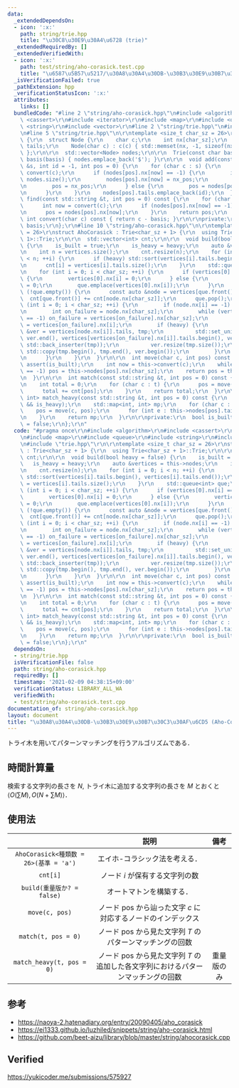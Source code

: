 ```yaml
---
data:
  _extendedDependsOn:
  - icon: ':x:'
    path: string/trie.hpp
    title: "\u30C8\u30E9\u30A4\u6728 (trie)"
  _extendedRequiredBy: []
  _extendedVerifiedWith:
  - icon: ':x:'
    path: test/string/aho-corasick.test.cpp
    title: "\u6587\u5B57\u5217/\u30A8\u30A4\u30DB-\u30B3\u30E9\u30B7\u30C3\u30AF\u6CD5"
  _isVerificationFailed: true
  _pathExtension: hpp
  _verificationStatusIcon: ':x:'
  attributes:
    links: []
  bundledCode: "#line 2 \"string/aho-corasick.hpp\"\n#include <algorithm>\r\n#include\
    \ <cassert>\r\n#include <iterator>\r\n#include <map>\r\n#include <queue>\r\n#include\
    \ <string>\r\n#include <vector>\r\n#line 2 \"string/trie.hpp\"\n#include <cstring>\r\
    \n#line 5 \"string/trie.hpp\"\n\r\ntemplate <size_t char_sz = 26>\r\nstruct Trie\
    \ {\r\n  struct Node {\r\n    char c;\r\n    int nx[char_sz];\r\n    std::vector<int>\
    \ tails;\r\n    Node(char c) : c(c) { std::memset(nx, -1, sizeof(nx)); }\r\n \
    \ };\r\n\r\n  std::vector<Node> nodes;\r\n\r\n  Trie(const char basis = 'a') :\
    \ basis(basis) { nodes.emplace_back('$'); }\r\n\r\n  void add(const std::string\
    \ &s, int id = -1, int pos = 0) {\r\n    for (char c : s) {\r\n      int now =\
    \ convert(c);\r\n      if (nodes[pos].nx[now] == -1) {\r\n        int nx_pos =\
    \ nodes.size();\r\n        nodes[pos].nx[now] = nx_pos;\r\n        nodes.emplace_back(c);\r\
    \n        pos = nx_pos;\r\n      } else {\r\n        pos = nodes[pos].nx[now];\r\
    \n      }\r\n    }\r\n    nodes[pos].tails.emplace_back(id);\r\n  }\r\n\r\n  int\
    \ find(const std::string &t, int pos = 0) const {\r\n    for (char c : t) {\r\n\
    \      int now = convert(c);\r\n      if (nodes[pos].nx[now] == -1) return -1;\r\
    \n      pos = nodes[pos].nx[now];\r\n    }\r\n    return pos;\r\n  }\r\n\r\n \
    \ int convert(char c) const { return c - basis; }\r\n\r\nprivate:\r\n  const char\
    \ basis;\r\n};\r\n#line 10 \"string/aho-corasick.hpp\"\n\r\ntemplate <size_t char_sz\
    \ = 26>\r\nstruct AhoCorasick : Trie<char_sz + 1> {\r\n  using Trie<char_sz +\
    \ 1>::Trie;\r\n\r\n  std::vector<int> cnt;\r\n\r\n  void build(bool heavy = false)\
    \ {\r\n    is_built = true;\r\n    is_heavy = heavy;\r\n    auto &vertices = this->nodes;\r\
    \n    int n = vertices.size();\r\n    cnt.resize(n);\r\n    for (int i = 0; i\
    \ < n; ++i) {\r\n      if (heavy) std::sort(vertices[i].tails.begin(), vertices[i].tails.end());\r\
    \n      cnt[i] = vertices[i].tails.size();\r\n    }\r\n    std::queue<int> que;\r\
    \n    for (int i = 0; i < char_sz; ++i) {\r\n      if (vertices[0].nx[i] == -1)\
    \ {\r\n        vertices[0].nx[i] = 0;\r\n      } else {\r\n        vertices[vertices[0].nx[i]].nx[char_sz]\
    \ = 0;\r\n        que.emplace(vertices[0].nx[i]);\r\n      }\r\n    }\r\n    while\
    \ (!que.empty()) {\r\n      const auto &node = vertices[que.front()];\r\n    \
    \  cnt[que.front()] += cnt[node.nx[char_sz]];\r\n      que.pop();\r\n      for\
    \ (int i = 0; i < char_sz; ++i) {\r\n        if (node.nx[i] == -1) continue;\r\
    \n        int on_failure = node.nx[char_sz];\r\n        while (vertices[on_failure].nx[i]\
    \ == -1) on_failure = vertices[on_failure].nx[char_sz];\r\n        vertices[node.nx[i]].nx[char_sz]\
    \ = vertices[on_failure].nx[i];\r\n        if (heavy) {\r\n          std::vector<int>\
    \ &ver = vertices[node.nx[i]].tails, tmp;\r\n          std::set_union(ver.begin(),\
    \ ver.end(), vertices[vertices[on_failure].nx[i]].tails.begin(), vertices[vertices[on_failure].nx[i]].tails.end(),\
    \ std::back_inserter(tmp));\r\n          ver.resize(tmp.size());\r\n         \
    \ std::copy(tmp.begin(), tmp.end(), ver.begin());\r\n        }\r\n        que.emplace(node.nx[i]);\r\
    \n      }\r\n    }\r\n  }\r\n\r\n  int move(char c, int pos) const {\r\n    //\
    \ assert(is_built);\r\n    int now = this->convert(c);\r\n    while (this->nodes[pos].nx[now]\
    \ == -1) pos = this->nodes[pos].nx[char_sz];\r\n    return pos = this->nodes[pos].nx[now];\r\
    \n  }\r\n\r\n  int match(const std::string &t, int pos = 0) const {\r\n    assert(is_built);\r\
    \n    int total = 0;\r\n    for (char c : t) {\r\n      pos = move(c, pos);\r\n\
    \      total += cnt[pos];\r\n    }\r\n    return total;\r\n  }\r\n\r\n  std::map<int,\
    \ int> match_heavy(const std::string &t, int pos = 0) const {\r\n    assert(is_built\
    \ && is_heavy);\r\n    std::map<int, int> mp;\r\n    for (char c : t) {\r\n  \
    \    pos = move(c, pos);\r\n      for (int e : this->nodes[pos].tails) ++mp[e];\r\
    \n    }\r\n    return mp;\r\n  }\r\n\r\nprivate:\r\n  bool is_built = false, is_heavy\
    \ = false;\r\n};\r\n"
  code: "#pragma once\r\n#include <algorithm>\r\n#include <cassert>\r\n#include <iterator>\r\
    \n#include <map>\r\n#include <queue>\r\n#include <string>\r\n#include <vector>\r\
    \n#include \"trie.hpp\"\r\n\r\ntemplate <size_t char_sz = 26>\r\nstruct AhoCorasick\
    \ : Trie<char_sz + 1> {\r\n  using Trie<char_sz + 1>::Trie;\r\n\r\n  std::vector<int>\
    \ cnt;\r\n\r\n  void build(bool heavy = false) {\r\n    is_built = true;\r\n \
    \   is_heavy = heavy;\r\n    auto &vertices = this->nodes;\r\n    int n = vertices.size();\r\
    \n    cnt.resize(n);\r\n    for (int i = 0; i < n; ++i) {\r\n      if (heavy)\
    \ std::sort(vertices[i].tails.begin(), vertices[i].tails.end());\r\n      cnt[i]\
    \ = vertices[i].tails.size();\r\n    }\r\n    std::queue<int> que;\r\n    for\
    \ (int i = 0; i < char_sz; ++i) {\r\n      if (vertices[0].nx[i] == -1) {\r\n\
    \        vertices[0].nx[i] = 0;\r\n      } else {\r\n        vertices[vertices[0].nx[i]].nx[char_sz]\
    \ = 0;\r\n        que.emplace(vertices[0].nx[i]);\r\n      }\r\n    }\r\n    while\
    \ (!que.empty()) {\r\n      const auto &node = vertices[que.front()];\r\n    \
    \  cnt[que.front()] += cnt[node.nx[char_sz]];\r\n      que.pop();\r\n      for\
    \ (int i = 0; i < char_sz; ++i) {\r\n        if (node.nx[i] == -1) continue;\r\
    \n        int on_failure = node.nx[char_sz];\r\n        while (vertices[on_failure].nx[i]\
    \ == -1) on_failure = vertices[on_failure].nx[char_sz];\r\n        vertices[node.nx[i]].nx[char_sz]\
    \ = vertices[on_failure].nx[i];\r\n        if (heavy) {\r\n          std::vector<int>\
    \ &ver = vertices[node.nx[i]].tails, tmp;\r\n          std::set_union(ver.begin(),\
    \ ver.end(), vertices[vertices[on_failure].nx[i]].tails.begin(), vertices[vertices[on_failure].nx[i]].tails.end(),\
    \ std::back_inserter(tmp));\r\n          ver.resize(tmp.size());\r\n         \
    \ std::copy(tmp.begin(), tmp.end(), ver.begin());\r\n        }\r\n        que.emplace(node.nx[i]);\r\
    \n      }\r\n    }\r\n  }\r\n\r\n  int move(char c, int pos) const {\r\n    //\
    \ assert(is_built);\r\n    int now = this->convert(c);\r\n    while (this->nodes[pos].nx[now]\
    \ == -1) pos = this->nodes[pos].nx[char_sz];\r\n    return pos = this->nodes[pos].nx[now];\r\
    \n  }\r\n\r\n  int match(const std::string &t, int pos = 0) const {\r\n    assert(is_built);\r\
    \n    int total = 0;\r\n    for (char c : t) {\r\n      pos = move(c, pos);\r\n\
    \      total += cnt[pos];\r\n    }\r\n    return total;\r\n  }\r\n\r\n  std::map<int,\
    \ int> match_heavy(const std::string &t, int pos = 0) const {\r\n    assert(is_built\
    \ && is_heavy);\r\n    std::map<int, int> mp;\r\n    for (char c : t) {\r\n  \
    \    pos = move(c, pos);\r\n      for (int e : this->nodes[pos].tails) ++mp[e];\r\
    \n    }\r\n    return mp;\r\n  }\r\n\r\nprivate:\r\n  bool is_built = false, is_heavy\
    \ = false;\r\n};\r\n"
  dependsOn:
  - string/trie.hpp
  isVerificationFile: false
  path: string/aho-corasick.hpp
  requiredBy: []
  timestamp: '2021-02-09 04:38:15+09:00'
  verificationStatus: LIBRARY_ALL_WA
  verifiedWith:
  - test/string/aho-corasick.test.cpp
documentation_of: string/aho-corasick.hpp
layout: document
title: "\u30A8\u30A4\u30DB-\u30B3\u30E9\u30B7\u30C3\u30AF\u6CD5 (Aho-Corasick algorithm)"
---
```


トライ木を用いてパターンマッチングを行うアルゴリズムである．


## 時間計算量

検索する文字列の長さを $N$, トライ木に追加する文字列の長さを $M$ とおくと $\langle O(\sum{M}), O(N + \sum{M}) \rangle$．


## 使用法

||説明|備考|
|:--:|:--:|:--:|
|`AhoCorasick<種類数 = 26>(基準 = 'a')`|エイホ-コラシック法を考える．||
|`cnt[i]`|ノード $i$ が保有する文字列の数||
|`build(重量版か? = false)`|オートマトンを構築する．||
|`move(c, pos)`|ノード $\mathrm{pos}$ から辿った文字 $c$ に対応するノードのインデックス||
|`match(t, pos = 0)`|ノード $\mathrm{pos}$ から見た文字列 $T$ のパターンマッチングの回数||
|`match_heavy(t, pos = 0)`|ノード $\mathrm{pos}$ から見た文字列 $T$ の追加した各文字列におけるパターンマッチングの回数|重量版のみ|


## 参考

- https://naoya-2.hatenadiary.org/entry/20090405/aho_corasick
- https://ei1333.github.io/luzhiled/snippets/string/aho-corasick.html
- https://github.com/beet-aizu/library/blob/master/string/ahocorasick.cpp


## Verified

https://yukicoder.me/submissions/575927
